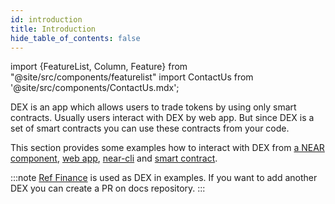 ```yaml
---
id: introduction
title: Introduction
hide_table_of_contents: false
---
```



import {FeatureList, Column, Feature} from "@site/src/components/featurelist"
import ContactUs from '@site/src/components/ContactUs.mdx';

DEX is an app which allows users to trade tokens by using only smart contracts. Usually users interact with DEX by web app. But since DEX is a set of smart contracts you can use these contracts from your code.

This section provides some examples how to interact with DEX from [a NEAR component](./interacting/bos), [web app](./interacting/web-app), [near-cli](./interacting/near-cli) and [smart contract](./interacting/smart-contract).

:::note
[Ref Finance](https://www.ref.finance/) is used as DEX in examples. If you want to add another DEX you can create a PR on docs repository.
:::